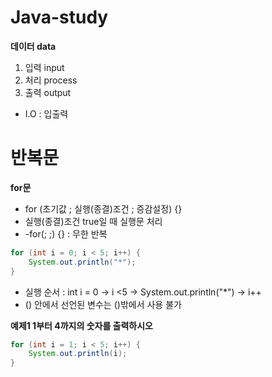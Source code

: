 # Java-study

**데이터 data**
1. 입력 input
2. 처리 process
3. 출력 output
- I.O : 입출력

# 반복문

**for문**
- for (초기값 ; 실행(종결)조건 ; 증감설정) {}
- 실행(종결)조건 true일 때 실행문 처리
- -for(; ;) {} : 무한 반복

```java
for (int i = 0; i < 5; i++) {
	System.out.println("*");
}
```
- 실행 순서 : int i = 0 -> i <5 -> System.out.println("*") -> i++
- () 안에서 선언된 변수는 ()밖에서 사용 불가

**예제1 1부터 4까지의 숫자를 출력하시오**
```java
for (int i = 1; i < 5; i++) {
	System.out.println(i);
}
```
